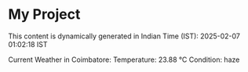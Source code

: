 # My Project

This content is dynamically generated in Indian Time (IST): 2025-02-07 01:02:18 IST


Current Weather in Coimbatore:
Temperature: 23.88 °C
Condition: haze
